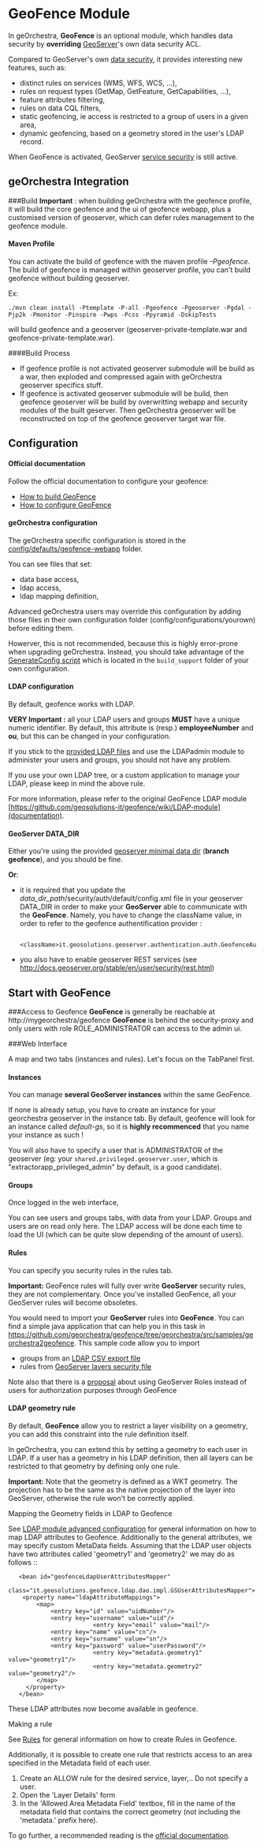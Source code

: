 GeoFence Module
==================

In geOrchestra, **GeoFence** is an optional module, which handles data security by **overriding** [GeoServer](http://www.geoserver.org)'s own data security ACL.

Compared to GeoServer's own [data security](http://docs.geoserver.org/stable/en/user/security/layer.html), it provides interesting new features, such as:
- distinct rules on services (WMS, WFS, WCS, ...),
- rules on request types (GetMap, GetFeature, GetCapabilities, ...),
- feature attributes filtering,
- rules on data CQL filters,
- static geofencing, ie access is restricted to a group of users in a given area,  
- dynamic geofencing, based on a geometry stored in the user's LDAP record.


When GeoFence is activated, GeoServer [service security](http://docs.geoserver.org/stable/en/user/security/service.html) is still active.


geOrchestra Integration
--------------------------
###Build
**Important** : when building geOrchestra with the geofence profile, it will build the core geofence and the ui of geofence webapp, plus a customised version of geoserver, which can defer rules management to the geofence module.

#### Maven Profile
You can activate the build of geofence with the maven profile *-Pgeofence*.
The build of geofence is managed within geoserver profile, you can't build geofence without building geoserver.

Ex:

    ./mvn clean install -Ptemplate -P-all -Pgeofence -Pgeoserver -Pgdal -Pjp2k -Pmonitor -Pinspire -Pwps -Pcss -Ppyramid -DskipTests
    
will build geofence and a geoserver (geoserver-private-template.war and geofence-private-template.war).

####Build Process
- If geofence profile is not activated
geoserver submodule will be build as a war, then exploded and compressed again with geOrchestra geoserver specifics stuff.
- If geofence is activated
geoserver submodule will be build, then geofence geoserver will be build by overwritting webapp and security modules of the built geserver. Then geOrchestra geoserver will be reconstructed on top of the geofence geoserver target war file.

Configuration
--------------
#### Official documentation
Follow the official documentation to configure your geofence:
* [How to build GeoFence](https://github.com/geosolutions-it/geofence/wiki/Building-instructions)
* [How to configure GeoFence](https://github.com/geosolutions-it/geofence/wiki/WebApps-configuration)

#### geOrchestra configuration

The geOrchestra specific configuration is stored in the [config/defaults/geofence-webapp](config/defaults/geofence-webapp) folder.

You can see files that set:
* data base access,
* ldap access,
* ldap mapping definition,

Advanced geOrchestra users may override this configuration by adding those files in their own configuration folder (config/configurations/yourown) before editing them.

Howerver, this is not recommended, because this is highly error-prone when upgrading geOrchestra. Instead, you should take advantage of the [GenerateConfig script](https://github.com/georchestra/template/blob/328f39e1a7ffee2c8a74dd91f3c21565856e74a3/build_support/GenerateConfig.groovy#L125) which is located in the ```build_support``` folder of your own configuration.



#### LDAP configuration

By default, geofence works with LDAP. 

**VERY Important :** all your LDAP users and groups **MUST** have a unique numeric identifier. By default, this attribute is (resp.)  **employeeNumber** and **ou**, but this can be changed in your configuration.

If you stick to the [provided LDAP files](https://github.com/georchestra/LDAP/blob/master/georchestra.ldif) and use the LDAPadmin module to administer your users and groups, you should not have any problem. 

If you use your own LDAP tree, or a custom application to manage your LDAP, please keep in mind the above rule.

For more information, please refer to the original GeoFence LDAP module [https://github.com/geosolutions-it/geofence/wiki/LDAP-module](documentation).

#### GeoServer DATA_DIR

Either you're using the provided [geoserver minimal data dir](https://github.com/georchestra/geoserver_minimal_datadir) (**branch geofence**), and you should be fine.

**Or**:

* it is required that you update the *data_dir_path*/security/auth/default/config.xml file in your geoserver DATA_DIR in order to make your **GeoServer** able to communicate with the **GeoFence**.
Namely, you have to change the className value, in order to refer to the geofence authentification provider :
  
          <className>it.geosolutions.geoserver.authentication.auth.GeofenceAuthenticationProvider</className>

* you also have to enable geoserver REST services (see http://docs.geoserver.org/stable/en/user/security/rest.html)


Start with GeoFence
--------------------

###Access to Geofence
**GeoFence** is generally be reachable at http://mygeorchestra/geofence
**GeoFence** is behind the security-proxy and only users with role ROLE_ADMINISTRATOR can access to the admin ui.

###Web Interface

A map and two tabs (instances and rules). Let's focus on the TabPanel first.

#### Instances
You can manage **several GeoServer instances** within the same GeoFence. 

If none is already setup, you have to create an instance for your georchestra geoserver in the instance tab. By default, geofence will look for an instance called *default-gs*, so it is **highly recommenced** that you name your instance as such ! 

You will also have to specify a user that is ADMINISTRATOR of the geoserver (eg: your ```shared.privileged.geoserver.user```, which is "extractorapp_privileged_admin" by default, is a good candidate). 


#### Groups

Once logged in the web interface, 

You can see users and groups tabs, with data from your LDAP. Groups and users are on read only here. The LDAP access will be done each time to load the UI (which can be quite slow depending of the amount of users).


#### Rules
You can specify you security rules in the rules tab.

**Important:** GeoFence rules will fully over write **GeoServer** security rules, they are not complementary. Once you've installed GeoFence, all your GeoServer rules will become obsoletes.

You would need to import your **GeoServer** rules into **GeoFence**. You can find a simple java application that can help you in this task in https://github.com/georchestra/geofence/tree/georchestra/src/samples/georchestra2geofence.
This sample code allow you to import 
* groups from an [LDAP CSV export file](https://github.com/georchestra/geofence/blob/georchestra/src/samples/georchestra2geofence/src/test/resources/groups.csv)
* rules from [GeoServer layers security file](https://github.com/georchestra/geofence/blob/georchestra/src/samples/georchestra2geofence/src/test/resources/layers.properties)

Note also that there is a [proposal](https://github.com/geosolutions-it/geofence/wiki/Proposal-%233:-GeoServer-Roles-to-GeoFence-groups-mapping) about using GeoServer Roles instead of users for authorization purposes through GeoFence

#### LDAP geometry rule
By default, **GeoFence** allow you to restrict a layer visibility on a geometry, you can add this constraint into the rule definition itself.

In geOrchestra, you can extend this by setting a geometry to each user in LDAP. If a user has a geometry in his LDAP definition, then all layers can be restricted to that geometry by defining only one rule.

**Important:** Note that the geometry is defined as a WKT geometry. The projection has to be the same as the native projection of the layer into GeoServer, otherwise the rule won't be correctly applied.


Mapping the Geometry fields in LDAP to Geofence

See [LDAP module advanced configuration](https://github.com/geosolutions-it/geofence/wiki/LDAP-module#advanced-configuration) for general information on how to map LDAP attributes to Geofence.
Additionally to the general attributes, we may specify custom MetaData fields. Assuming that the LDAP user objects have two attributes called 'geometry1' and 'geometry2' we may do as follows ::
```
   <bean id="geofenceLdapUserAttributesMapper"
    class="it.geosolutions.geofence.ldap.dao.impl.GSUserAttributesMapper">
 	<property name="ldapAttributeMappings">
 		<map>
 			<entry key="id" value="uidNumber"/>
  			<entry key="username" value="uid"/>			
                        <entry key="email" value="mail"/>
			<entry key="name" value="cn"/>
			<entry key="surname" value="sn"/>    			
 			<entry key="password" value="userPassword"/>  
                        <entry key="metadata.geometry1" value="geometry1"/>    			    		
                        <entry key="metadata.geometry2" value="geometry2"/>    			    			    		
 		</map>
 	 </property>
   </bean>
```
These LDAP attributes now become available in geofence.


Making a rule 

See [Rules](https://github.com/geosolutions-it/geofence/wiki/General-concepts#rules) for general information on how to create Rules in Geofence.

Additionally, it is possible to create one rule that restricts access to an area specified in the Metadata field of each user.

1. Create an ALLOW rule for the desired service, layer,.. Do not specify a user.
2. Open the 'Layer Details' form
3. In the 'Allowed Area Metadata Field' textbox, fill in the name of the metadata field that contains the correct geometry (not including the 'metadata.' prefix here).
 

To go further, a recommended reading is the [official documentation](https://github.com/georchestra/geofence/blob/master/README.markdown).
